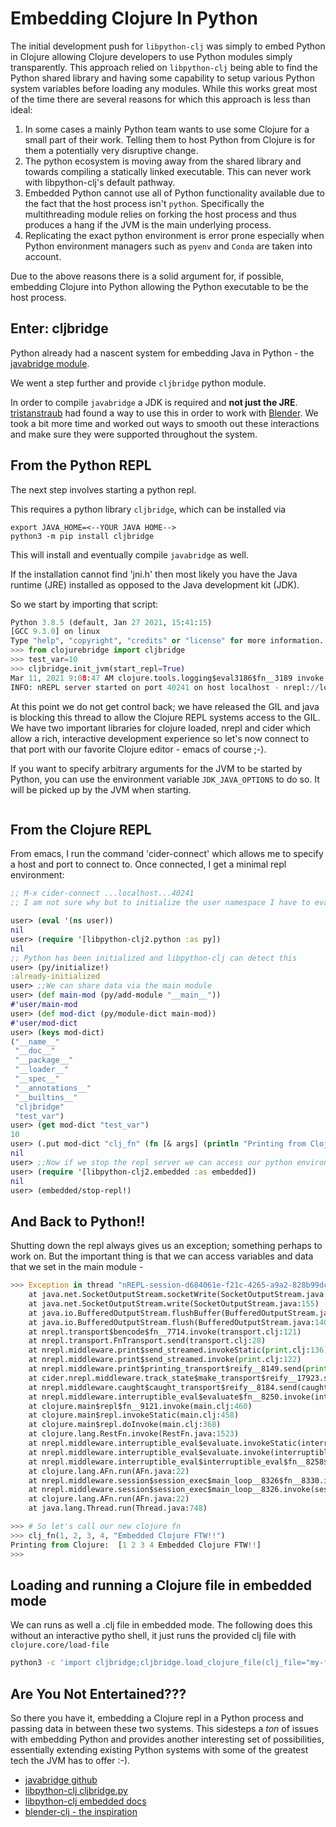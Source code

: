 # Embedding Clojure In Python


The initial development push for `libpython-clj` was simply to embed Python in
Clojure allowing Clojure developers to use Python modules simply transparently.
This approach relied on `libpython-clj` being able to find the Python shared library
and having some capability to setup various Python system variables before loading
any modules.  While this works great most of the time there are several reasons for
which this approach is less than ideal:


1.  In some cases a mainly Python team wants to use some Clojure for a small part of
    their work.  Telling them to host Python from Clojure is for them a potentially
	very disruptive change.
2.  The python ecosystem is moving away from the shared library and towards
    compiling a statically linked executable.  This can never work with
    libpython-clj's default pathway.
3.  Embedded Python cannot use all of Python functionality available due to the fact
    that the host process isn't `python`.  Specifically the multithreading module
    relies on forking the host process and thus produces a hang if the JVM is the
    main underlying process.
4.  Replicating the exact python environment is error prone especially when Python
    environment managers such as `pyenv` and `Conda` are taken into account.


Due to the above reasons there is a solid argument for, if possible, embedding
Clojure into Python allowing the Python executable to be the host process.


## Enter: cljbridge


Python already had a nascent system for embedding Java in Python - the
[javabridge module](https://pypi.org/project/javabridge/). 

We went a step further and provide `cljbridge` python module.

In order to compile `javabridge`
a JDK is required and **not just the JRE**.  [tristanstraub](https://github.com/tristanstraub/)
had found a way to use this in order to work with [Blender](https://github.com/tristanstraub/blender-clj/).
We took a bit more time and worked out ways to smooth out these interactions
and make sure they were supported throughout the system.


## From the Python REPL


The next step involves starting a python repl.

This requires a python library `cljbridge`,
which can be installed via

```
export JAVA_HOME=<--YOUR JAVA HOME-->
python3 -m pip install cljbridge
```

This will install and eventually compile `javabridge` as well.

If the installation cannot find 'jni.h' then most likely you have the Java runtime
(JRE) installed as opposed to the Java development kit (JDK).

So we start by importing
that script:


```python
Python 3.8.5 (default, Jan 27 2021, 15:41:15)
[GCC 9.3.0] on linux
Type "help", "copyright", "credits" or "license" for more information.
>>> from clojurebridge import cljbridge
>>> test_var=10
>>> cljbridge.init_jvm(start_repl=True)
Mar 11, 2021 9:08:47 AM clojure.tools.logging$eval3186$fn__3189 invoke
INFO: nREPL server started on port 40241 on host localhost - nrepl://localhost:40241
```

At this point we do not get control back; we have released the GIL and java
is blocking this thread to allow the Clojure REPL systems access to the GIL.  We have
two important libraries for clojure loaded, nrepl and cider which allow a rich,
interactive development experience so let's now connect to that port with our favorite
Clojure editor - emacs of course ;-).

If you want to specify arbitrary arguments for the JVM to be started by Python,
you can use the environment variable `JDK_JAVA_OPTIONS` to do so. It will be picked up by 
the JVM when starting.
```
```

## From the Clojure REPL


From emacs, I run the command 'cider-connect' which allows me to specify a host
and port to connect to.  Once connected, I get a minimal repl environment:


```clojure
;; M-x cider-connect ...localhost...40241
;; I am not sure why but to initialize the user namespace I have to eval ns user

user> (eval '(ns user))
nil
user> (require '[libpython-clj2.python :as py])
nil
;; Python has been initialized and libpython-clj can detect this
user> (py/initialize!)
:already-initialized
user> ;;We can share data via the main module
user> (def main-mod (py/add-module "__main__"))
#'user/main-mod
user> (def mod-dict (py/module-dict main-mod))
#'user/mod-dict
user> (keys mod-dict)
("__name__"
 "__doc__"
 "__package__"
 "__loader__"
 "__spec__"
 "__annotations__"
 "__builtins__"
 "cljbridge"
 "test_var")
user> (get mod-dict "test_var")
10
user> (.put mod-dict "clj_fn" (fn [& args] (println "Printing from Clojure: " (vec args))))
nil
user> ;;Now if we stop the repl server we can access our python environment again
user> (require '[libpython-clj2.embedded :as embedded])
nil
user> (embedded/stop-repl!)
```

## And Back to Python!!

Shutting down the repl always gives us an exception; something perhaps to work on.
But the important thing is that we can access variables and data that we set
in the main module -
```python
>>> Exception in thread "nREPL-session-d684061e-f21c-4265-a9a2-828b99dcaf42" java.net.SocketException: Socket closed
	at java.net.SocketOutputStream.socketWrite(SocketOutputStream.java:118)
	at java.net.SocketOutputStream.write(SocketOutputStream.java:155)
	at java.io.BufferedOutputStream.flushBuffer(BufferedOutputStream.java:82)
	at java.io.BufferedOutputStream.flush(BufferedOutputStream.java:140)
	at nrepl.transport$bencode$fn__7714.invoke(transport.clj:121)
	at nrepl.transport.FnTransport.send(transport.clj:28)
	at nrepl.middleware.print$send_streamed.invokeStatic(print.clj:136)
	at nrepl.middleware.print$send_streamed.invoke(print.clj:122)
	at nrepl.middleware.print$printing_transport$reify__8149.send(print.clj:173)
	at cider.nrepl.middleware.track_state$make_transport$reify__17923.send(track_state.clj:228)
	at nrepl.middleware.caught$caught_transport$reify__8184.send(caught.clj:58)
	at nrepl.middleware.interruptible_eval$evaluate$fn__8250.invoke(interruptible_eval.clj:132)
	at clojure.main$repl$fn__9121.invoke(main.clj:460)
	at clojure.main$repl.invokeStatic(main.clj:458)
	at clojure.main$repl.doInvoke(main.clj:368)
	at clojure.lang.RestFn.invoke(RestFn.java:1523)
	at nrepl.middleware.interruptible_eval$evaluate.invokeStatic(interruptible_eval.clj:84)
	at nrepl.middleware.interruptible_eval$evaluate.invoke(interruptible_eval.clj:56)
	at nrepl.middleware.interruptible_eval$interruptible_eval$fn__8258$fn__8262.invoke(interruptible_eval.clj:152)
	at clojure.lang.AFn.run(AFn.java:22)
	at nrepl.middleware.session$session_exec$main_loop__8326$fn__8330.invoke(session.clj:202)
	at nrepl.middleware.session$session_exec$main_loop__8326.invoke(session.clj:201)
	at clojure.lang.AFn.run(AFn.java:22)
	at java.lang.Thread.run(Thread.java:748)

>>> # So let's call our new clojure fn
>>> clj_fn(1, 2, 3, 4, "Embedded Clojure FTW!!")
Printing from Clojure:  [1 2 3 4 Embedded Clojure FTW!!]
>>>
```
## Loading and running a Clojure file in embedded mode

We can runs as well a .clj file in embedded mode. 
The following does this without an interactive pytho shell, it just runs the provided clj file with
`clojure.core/load-file`

```bash
python3 -c 'import cljbridge;cljbridge.load_clojure_file(clj_file="my-file.clj")'
```


## Are You Not Entertained???


So there you have it, embedding a Clojure repl in a Python process and passing data
in between these two systems.  This sidesteps a *ton* of issues with embedding Python
and provides another interesting set of possibilities, essentially extending existing
Python systems with some of the greatest tech the JVM has to offer :-).


* [javabridge github](https://github.com/LeeKamentsky/python-javabridge)
* [libpython-clj cljbridge.py](https://github.com/clj-python/libpython-clj/blob/94c72ca0ac94b210a9b126805cd4112024ad0b96/cljbridge.py)
* [libpython-clj embedded docs](https://clj-python.github.io/libpython-clj/libpython-clj2.embedded.html)
* [blender-clj - the inspiration](https://github.com/tristanstraub/blender-clj/)
